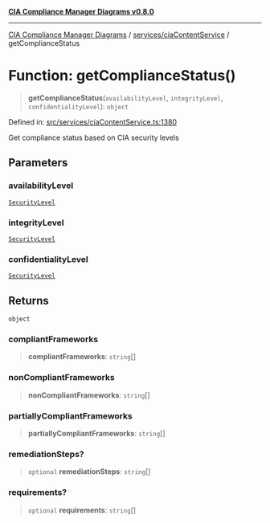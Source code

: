 [**CIA Compliance Manager Diagrams v0.8.0**](../../../README.md)

***

[CIA Compliance Manager Diagrams](../../../modules.md) / [services/ciaContentService](../README.md) / getComplianceStatus

# Function: getComplianceStatus()

> **getComplianceStatus**(`availabilityLevel`, `integrityLevel`, `confidentialityLevel`): `object`

Defined in: [src/services/ciaContentService.ts:1380](https://github.com/Hack23/cia-compliance-manager/blob/fa2f95f029cdcd192b3882a37d0d34753edcd349/src/services/ciaContentService.ts#L1380)

Get compliance status based on CIA security levels

## Parameters

### availabilityLevel

[`SecurityLevel`](../../../types/cia/type-aliases/SecurityLevel.md)

### integrityLevel

[`SecurityLevel`](../../../types/cia/type-aliases/SecurityLevel.md)

### confidentialityLevel

[`SecurityLevel`](../../../types/cia/type-aliases/SecurityLevel.md)

## Returns

`object`

### compliantFrameworks

> **compliantFrameworks**: `string`[]

### nonCompliantFrameworks

> **nonCompliantFrameworks**: `string`[]

### partiallyCompliantFrameworks

> **partiallyCompliantFrameworks**: `string`[]

### remediationSteps?

> `optional` **remediationSteps**: `string`[]

### requirements?

> `optional` **requirements**: `string`[]
